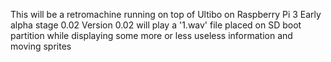 This will be a retromachine running on top of Ultibo on Raspberry Pi 3
Early alpha stage 0.02
Version 0.02 will play a '1.wav' file placed on SD boot partition while displaying some more or less useless information and moving sprites

